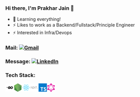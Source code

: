 ### Hi there, I'm Prakhar Jain 👋

- 🌱 Learning everything!
- ⚡ Likes to work as a Backend/Fullstack/Principle Engineer
- ⚡ Interested in Infra/Devops 

### Mail: [<img alt="Gmail" width="22px" src="https://cdn.jsdelivr.net/npm/simple-icons@v3/icons/gmail.svg" />][gmail] 
### Message: [<img  alt="LinkedIn" width="22px" src="https://cdn.jsdelivr.net/npm/simple-icons@v3/icons/linkedin.svg" />][linkedin]

### Tech Stack:
<img align="left" alt="React" width="26px" src="https://raw.githubusercontent.com/github/explore/main/topics/go/go.png" />
<img align="left" alt="NodeJS" width="26px" src="https://raw.githubusercontent.com/github/explore/main/topics/nodejs/nodejs.png" />
<img align="left" alt="React" width="26px" src="https://raw.githubusercontent.com/github/explore/main/topics/react/react.png" />
<img align="left" alt="NextJS" width="26px" src="https://raw.githubusercontent.com/github/explore/main/topics/nextjs/nextjs.png" />
<img align="left" alt="Typescript" width="26px" src="https://raw.githubusercontent.com/github/explore/main/topics/typescript/typescript.png" />
<img align="left" alt="GraphQL" width="26px" src="https://raw.githubusercontent.com/github/explore/main/topics/graphql/graphql.png" />

<br />
<br />

[gmail]: mailto:prakharj05@gmail.com
[linkedin]: https://www.linkedin.com/in/prakharjain05/
